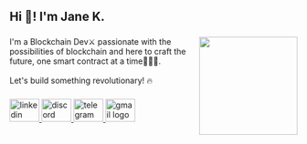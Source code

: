 <h2 align="left">Hi 👋! I'm Jane K.</h2>

###

<img align="right" height="172" src="https://media.giphy.com/media/UTY86vQCvsehK5Wjp2/giphy.gif"  />

###

<p align="left">I'm a  Blockchain Dev⚔️ passionate with the possibilities of blockchain and here to craft the future, one smart contract at a time🧘🏽‍♀️. <br><br>Let's build something revolutionary! 🔥</p>

###

<div align="left">
  <a href="https://www.linkedin.com/in/jane-kelly-efuet-b7423a167" target="_blank">
    <img src="https://raw.githubusercontent.com/maurodesouza/profile-readme-generator/master/src/assets/icons/social/linkedin/default.svg" width="52" height="40" alt="linkedin logo"  />
  </a>
  <a href="https://discordapp.com/users/rakeallyjane" target="_blank">
    <img src="https://raw.githubusercontent.com/maurodesouza/profile-readme-generator/master/src/assets/icons/social/discord/default.svg" width="52" height="40" alt="discord logo"  />
  </a>
  <a href="https://t.me/rakeally" target="_blank">
    <img src="https://raw.githubusercontent.com/maurodesouza/profile-readme-generator/master/src/assets/icons/social/telegram/default.svg" width="52" height="40" alt="telegram logo"  />
  </a>
  <a href="rakeally@gmail.coom" target="_blank">
    <img src="https://raw.githubusercontent.com/maurodesouza/profile-readme-generator/master/src/assets/icons/social/gmail/default.svg" width="52" height="40" alt="gmail logo"  />
  </a>
</div>

###
